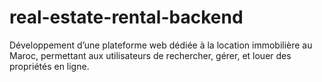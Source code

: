 # real-estate-rental-backend
Développement d’une plateforme web dédiée à la location immobilière au Maroc, permettant aux utilisateurs de rechercher, gérer, et louer des propriétés en ligne.
